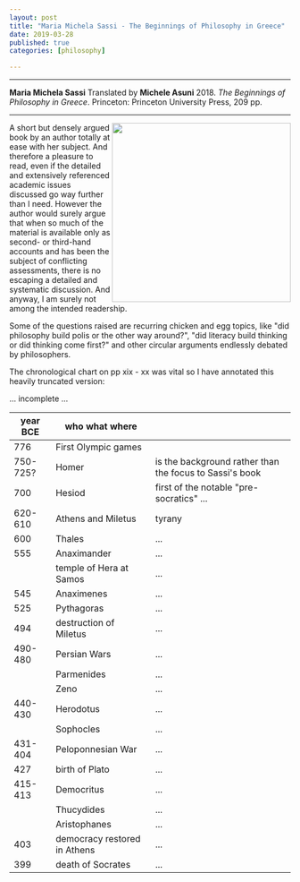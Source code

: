 ```yaml
---
layout: post
title: "Maria Michela Sassi - The Beginnings of Philosophy in Greece"
date: 2019-03-28
published: true
categories: [philosophy]

---
```



***
<b>Maria Michela Sassi</b> Translated by <b>Michele Asuni</b> 2018. _The Beginnings of Philosophy in Greece_. Princeton: Princeton University Press, 209  pp.

***
<img align="right" width="320" src="https://press.princeton.edu/sites/default/files/styles/large/public/covers/9780691180502_0.png?itok=WZ13AVlO7" alt="">   

A short but densely argued book by an author totally at ease with her subject.  And therefore a pleasure to read, even if the detailed and extensively referenced academic issues discussed go way further than I need.  However the author would surely argue that when so much of the material is available only as second- or third-hand accounts and has been the subject of conflicting assessments, there is no escaping a detailed and systematic discussion.  And anyway, I am surely not among the intended readership.

Some of the questions raised are recurring chicken and egg topics, like "did philosophy build polis or the other way around?", "did literacy build thinking or did thinking come first?" and other circular arguments endlessly debated by philosophers.

The chronological chart on pp xix - xx was vital so I have annotated this heavily truncated version:

... incomplete ...

| year BCE  | who what where      |                                                    |
| ----------|---------------------|----------------------------------------------------|
| 776       | First Olympic games |  |
| 750-725?  | Homer               |   is the background rather than the focus to Sassi's book|
| 700       | Hesiod              |   first of the notable "pre-socratics" ... |
| 620-610   | Athens and Miletus  |   tyrany |
| 600       | Thales              |    ... |
| 555       | Anaximander         |    ... |
|           | temple of Hera at Samos     |    ... |
| 545       | Anaximenes              |    ... |
| 525       | Pythagoras              |    ... |
| 494       | destruction of Miletus              |    ... |
| 490-480       | Persian Wars              |    ... |
|               | Parmenides              |    ... |
|               | Zeno              |    ... |
| 440-430       | Herodotus              |    ... |
|        | Sophocles              |    ... |
| 431-404       | Peloponnesian War              |    ... |
| 427       | birth of Plato              |    ... |
| 415-413       | Democritus              |    ... |
|               | Thucydides              |    ... |
|               | Aristophanes              |    ... |
| 403       | democracy restored in Athens              |    ... |
| 399       | death of Socrates              |    ... |


